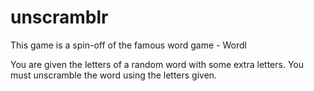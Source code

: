 # unscramblr

This game is a spin-off of the famous word game - Wordl

You are given the letters of a random word with some extra letters. You must unscramble the word using the letters given.
